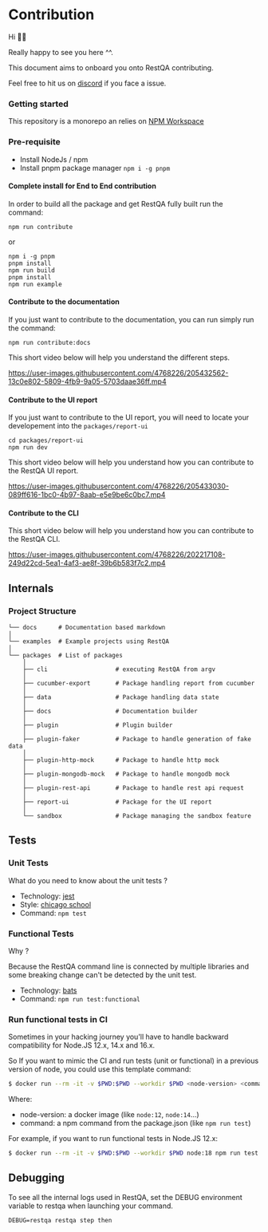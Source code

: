 # Contribution

Hi 👋🏼

Really happy to see you here ^^.

This document aims to onboard you onto RestQA contributing.

Feel free to hit us on [discord](https://restqa.io/chat) if you face a issue.

### Getting started

This repository is a monorepo an relies on [NPM Workspace](https://docs.npmjs.com/cli/v7/using-npm/workspaces)

### Pre-requisite

* Install NodeJs / npm
* Install pnpm package manager `npm i -g pnpm`

#### Complete install for End to End contribution

In order to build all the package and get RestQA fully built run the command:

```
npm run contribute
```

or


```
npm i -g pnpm
pnpm install
npm run build
pnpm install
npm run example
```

#### Contribute to the documentation

If you just want to contribute to the documentation, you can run simply run the command:

```
npm run contribute:docs
```

This short video below will help you understand the different steps.

https://user-images.githubusercontent.com/4768226/205432562-13c0e802-5809-4fb9-9a05-5703daae36ff.mp4


#### Contribute to the UI report

If you just want to contribute to the UI report, you will need to locate your developement into the `packages/report-ui`

```
cd packages/report-ui
npm run dev
```

This short video below will help you understand how you can contribute to the RestQA UI report.



https://user-images.githubusercontent.com/4768226/205433030-089ff616-1bc0-4b97-8aab-e5e9be6c0bc7.mp4



#### Contribute to the CLI 

This short video below will help you understand how you can contribute to the RestQA CLI.

https://user-images.githubusercontent.com/4768226/202217108-249d22cd-5ea1-4af3-ae8f-39b6b583f7c2.mp4

## Internals

### Project Structure

```
└── docs      # Documentation based markdown
│
└── examples  # Example projects using RestQA
│
└── packages  # List of packages
    │
    ├── cli                   # executing RestQA from argv
    │
    ├── cucumber-export       # Package handling report from cucumber
    │
    ├── data                  # Package handling data state
    │
    ├── docs                  # Documentation builder
    │
    ├── plugin                # Plugin builder
    │
    ├── plugin-faker          # Package to handle generation of fake data
    │
    ├── plugin-http-mock      # Package to handle http mock
    │
    ├── plugin-mongodb-mock   # Package to handle mongodb mock
    │
    ├── plugin-rest-api       # Package to handle rest api request
    │
    ├── report-ui             # Package for the UI report
    │
    └── sandbox               # Package managing the sandbox feature
```

## Tests

### Unit Tests

What do you need to know about the unit tests ?

* Technology: [jest](https://jestjs.io)
* Style: [chicago school](https://dev.to/hiboabd/a-beginners-explanation-of-the-chicago-london-approaches-4o5f)
* Command: `npm test`

### Functional Tests

Why ?

Because the RestQA command line is connected by multiple libraries and some breaking change can't be detected by the unit test.

* Technology: [bats](https://bats-core.readthedocs.io)
* Command: `npm run test:functional`

### Run functional tests in CI

Sometimes in your hacking journey you'll have to handle backward compatibility for Node.JS 12.x, 14.x and 16.x.

So If you want to mimic the CI and run tests (unit or functional) in a previous version of node, you could use this template command:

```bash
$ docker run --rm -it -v $PWD:$PWD --workdir $PWD <node-version> <command>
```

Where:
- node-version: a docker image (like `node:12`, `node:14`...)
- command: a npm command from the package.json (like `npm run test`)

For example, if you want to run functional tests in Node.JS 12.x:

```bash
$ docker run --rm -it -v $PWD:$PWD --workdir $PWD node:18 npm run test:functional
```

## Debugging

To see all the internal logs used in RestQA, set the DEBUG environment variable to restqa when launching your command.

```
DEBUG=restqa restqa step then
```
